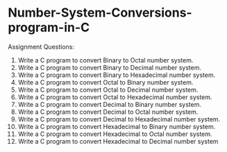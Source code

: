 # Number-System-Conversions-program-in-C
Assignment Questions:
1. Write a C program to convert Binary to Octal number system.
2. Write a C program to convert Binary to Decimal number system.
3. Write a C program to convert Binary to Hexadecimal number system.
4. Write a C program to convert Octal to Binary number system.
5. Write a C program to convert Octal to Decimal number system.
6. Write a C program to convert Octal to Hexadecimal number system.
7. Write a C program to convert Decimal to Binary number system.
8. Write a C program to convert Decimal to Octal number system.
9. Write a C program to convert Decimal to Hexadecimal number system.
10. Write a C program to convert Hexadecimal to Binary number system.
11. Write a C program to convert Hexadecimal to Octal number system.
12. Write a C program to convert Hexadecimal to Decimal number system
